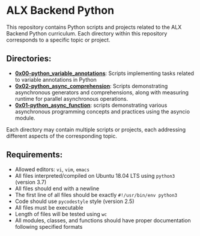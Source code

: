 # ALX Backend Python

This repository contains Python scripts and projects related to the ALX Backend Python curriculum. Each directory within this repository corresponds to a specific topic or project.

## Directories:

- [**0x00-python_variable_annotations**](https://github.com/Dee2002/alx-backend-python/tree/main/0x00-python_variable_annotations): Scripts implementing tasks related to variable annotations in Python
- [**0x02-python_async_comprehension**](https://github.com/Dee2002/alx-backend-python/tree/main/0x02-python_async_comprehension): Scripts demonstrating asynchronous generators and comprehensions, along with measuring runtime for parallel asynchronous operations.
- [**0x01-python_async_function**](https://github.com/Dee2002/alx-backend-python/tree/main/0x01-python_async_function): scripts demonstrating various asynchronous programming concepts and practices using the asyncio module.

Each directory may contain multiple scripts or projects, each addressing different aspects of the corresponding topic.

## Requirements:

- Allowed editors: `vi`, `vim`, `emacs`
- All files interpreted/compiled on Ubuntu 18.04 LTS using `python3` (version 3.7)
- All files should end with a newline
- The first line of all files should be exactly `#!/usr/bin/env python3`
- Code should use `pycodestyle` style (version 2.5)
- All files must be executable
- Length of files will be tested using `wc`
- All modules, classes, and functions should have proper documentation following specified formats
